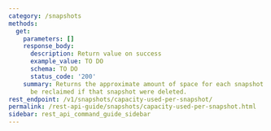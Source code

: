 ```yaml
---
category: /snapshots
methods:
  get:
    parameters: []
    response_body:
      description: Return value on success
      example_value: TO DO
      schema: TO DO
      status_code: '200'
    summary: Returns the approximate amount of space for each snapshot that would
      be reclaimed if that snapshot were deleted.
rest_endpoint: /v1/snapshots/capacity-used-per-snapshot/
permalink: /rest-api-guide/snapshots/capacity-used-per-snapshot.html
sidebar: rest_api_command_guide_sidebar
---
```

